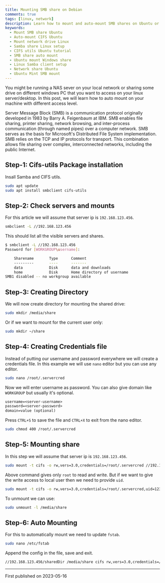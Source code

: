 ```yaml
---
title: Mounting SMB share on Debian
comments: true
tags: [linux, network]
description: Learn how to mount and auto-mount SMB shares on Ubuntu or Linux Mint with this step-by-step guide. The tutorial covers everything from installing necessary packages to configuring auto-mounting using CIFS utilities, making it easy to access network drives on your Linux system.
keywords:
  - Mount SMB share Ubuntu
  - Auto-mount CIFS Ubuntu
  - Mount network drive Linux
  - Samba share Linux setup
  - CIFS utils Ubuntu tutorial
  - SMB share auto mount
  - Ubuntu mount Windows share
  - Linux Samba client setup
  - Network share Ubuntu
  - Ubuntu Mint SMB mount
---
```


You might be running a NAS sever on your local network or sharing some drive on different windows PC that you want to access on your linux server/desktop.  In this post, we will learn how to auto mount on your machine with different access level.

Server Message Block (SMB) is a communication protocol originally developed in 1983 by Barry A. Feigenbaum at IBM. SMB enables file sharing, printer sharing, network browsing, and inter-process communication (through named pipes) over a computer network. SMB serves as the basis for Microsoft's Distributed File System implementation. SMB relies on the TCP and IP protocols for transport. This combination allows file sharing over complex, interconnected networks, including the public Internet.

## Step-1: Cifs-utils Package installation

Insall Samba and CIFS utils.

```sh
sudo apt update
sudo apt install smbclient cifs-utils
```

## Step-2: Check servers and mounts

For this article we will assume that server ip is `192.168.123.456`.

```sh
smbclient -L //192.168.123.456
```

This should list all the visible servers and shares.

```sh
$ smbclient -L //192.168.123.456
Password for [WORKGROUP\username]:

    Sharename       Type      Comment
    ---------       ----      -------
    data            Disk      data and downloads
    home            Disk      Home directory of username
SMB1 disabled -- no workgroup available
```

## Step-3: Creating Directory

We will now create directory for mounting the shared drive:

```sh
sudo mkdir /media/share
```

Or if we want to mount for the current user only:

```sh
sudo mkdir ~/share
```

## Step-4: Creating Credentials file

Instead of putting our username and password everywhere we will create a credentials file. In this example we will use `nano` editor but you can use any editor.

```sh
sudo nano /root/.servercred
```

Now we will enter username as password. You can also give domain like `WORKGROUP` but usually it's optional.

```txt
username=<server-username>
password=<server-password>
domain=value (optional)
```

Press `CTRL+S` to save the file and `CTRL+X` to exit from the nano editor.

```sh
sudo chmod 400 /root/.servercred
```

## Step-5: Mounting share

In this step we will assume that server ip is `192.168.123.456`.

```sh
sudo mount -t cifs -o rw,vers=3.0,credentials=/root/.servercred //192.168.123.456/sharedDir /media/share
```

Above command gives only `root` to read and write. But if we want to give the write access to local user then we need to provide `uid`.

```sh
sudo mount -t cifs -o rw,vers=3.0,credentials=/root/.servercred,uid=12345 //192.168.123.456/sharedDir /media/share
```

To unmount we can use:

```sh
sudo unmount -l /media/share
```

## Step-6: Auto Mounting

For this to automatically mount we need to update `fstab`.

```sh
sudo nano /etc/fstab
```

Append the config in the file, save and exit.

```sh
//192.168.123.456/sharedDir /media/share cifs rw,vers=3.0,credentials=/root/.servercred
```

---

First published on 2023-05-16
